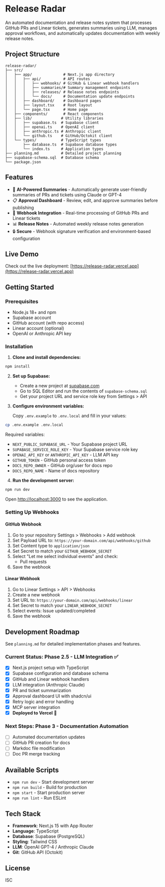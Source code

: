 # Release Radar

An automated documentation and release notes system that processes GitHub PRs and Linear tickets, generates summaries using LLM, manages approval workflows, and automatically updates documentation with weekly release notes.

## Project Structure

```
release-radar/
├── src/
│   ├── app/              # Next.js app directory
│   │   ├── api/          # API routes
│   │   │   ├── webhooks/ # GitHub & Linear webhook handlers
│   │   │   ├── summaries/# Summary management endpoints
│   │   │   ├── releases/ # Release notes endpoints
│   │   │   └── docs/     # Documentation update endpoints
│   │   ├── dashboard/    # Dashboard pages
│   │   ├── layout.tsx    # Root layout
│   │   └── page.tsx      # Home page
│   ├── components/       # React components
│   ├── lib/             # Utility libraries
│   │   ├── supabase.ts  # Supabase client
│   │   ├── openai.ts    # OpenAI client
│   │   ├── anthropic.ts # Anthropic client
│   │   └── github.ts    # GitHub/Octokit client
│   └── types/           # TypeScript types
│       ├── database.ts  # Supabase database types
│       └── index.ts     # Application types
├── planning.md          # Detailed project planning
├── supabase-schema.sql  # Database schema
└── package.json
```

## Features

- 🤖 **AI-Powered Summaries** - Automatically generate user-friendly summaries of PRs and tickets using Claude or GPT-4
- 📋 **Approval Dashboard** - Review, edit, and approve summaries before publishing
- 🔔 **Webhook Integration** - Real-time processing of GitHub PRs and Linear tickets
- 📊 **Release Notes** - Automated weekly release notes generation
- 🔒 **Secure** - Webhook signature verification and environment-based configuration

## Live Demo

Check out the live deployment: [https://release-radar.vercel.app](https://release-radar.vercel.app)

## Getting Started

### Prerequisites

- Node.js 18+ and npm
- Supabase account
- GitHub account (with repo access)
- Linear account (optional)
- OpenAI or Anthropic API key

### Installation

1. **Clone and install dependencies:**

```bash
npm install
```

2. **Set up Supabase:**

   - Create a new project at [supabase.com](https://supabase.com)
   - Go to SQL Editor and run the contents of `supabase-schema.sql`
   - Get your project URL and service role key from Settings > API

3. **Configure environment variables:**

   Copy `.env.example` to `.env.local` and fill in your values:

```bash
cp .env.example .env.local
```

Required variables:
- `NEXT_PUBLIC_SUPABASE_URL` - Your Supabase project URL
- `SUPABASE_SERVICE_ROLE_KEY` - Your Supabase service role key
- `OPENAI_API_KEY` or `ANTHROPIC_API_KEY` - LLM API key
- `GITHUB_TOKEN` - GitHub personal access token
- `DOCS_REPO_OWNER` - GitHub org/user for docs repo
- `DOCS_REPO_NAME` - Name of docs repository

4. **Run the development server:**

```bash
npm run dev
```

Open [http://localhost:3000](http://localhost:3000) to see the application.

### Setting Up Webhooks

#### GitHub Webhook

1. Go to your repository Settings > Webhooks > Add webhook
2. Set Payload URL to: `https://your-domain.com/api/webhooks/github`
3. Set Content type to `application/json`
4. Set Secret to match your `GITHUB_WEBHOOK_SECRET`
5. Select "Let me select individual events" and check:
   - Pull requests
6. Save the webhook

#### Linear Webhook

1. Go to Linear Settings > API > Webhooks
2. Create a new webhook
3. Set URL to: `https://your-domain.com/api/webhooks/linear`
4. Set Secret to match your `LINEAR_WEBHOOK_SECRET`
5. Select events: Issue updated/completed
6. Save the webhook

## Development Roadmap

See `planning.md` for detailed implementation phases and features.

### Current Status: Phase 2.5 - LLM Integration ✅

- [x] Next.js project setup with TypeScript
- [x] Supabase configuration and database schema
- [x] GitHub and Linear webhook handlers
- [x] LLM integration (Anthropic Claude)
- [x] PR and ticket summarization
- [x] Approval dashboard UI with shadcn/ui
- [x] Retry logic and error handling
- [x] MCP server integration
- [x] **Deployed to Vercel** 🚀

### Next Steps: Phase 3 - Documentation Automation

- [ ] Automated documentation updates
- [ ] GitHub PR creation for docs
- [ ] Markdoc file modification
- [ ] Doc PR merge tracking

## Available Scripts

- `npm run dev` - Start development server
- `npm run build` - Build for production
- `npm start` - Start production server
- `npm run lint` - Run ESLint

## Tech Stack

- **Framework**: Next.js 15 with App Router
- **Language**: TypeScript
- **Database**: Supabase (PostgreSQL)
- **Styling**: Tailwind CSS
- **LLM**: OpenAI GPT-4 / Anthropic Claude
- **Git**: GitHub API (Octokit)

## License

ISC
